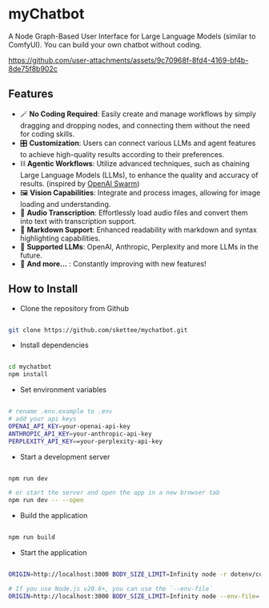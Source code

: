 # myChatbot

A Node Graph-Based User Interface for Large Language Models (similar to ComfyUI). You can build your own chatbot without coding.

https://github.com/user-attachments/assets/9c70968f-8fd4-4169-bf4b-8de75f8b902c

## Features
- 🪄 **No Coding Required**: Easily create and manage workflows by simply dragging and dropping nodes, and connecting them without the need for coding skills.
- 🎛️ **Customization**: Users can connect various LLMs and agent features to achieve high-quality results according to their preferences.
- ⛓️ **Agentic Workflows**: Utilize advanced techniques, such as chaining Large Language Models (LLMs), to enhance the quality and accuracy of results. (inspired by [OpenAI Swarm](https://github.com/openai/swarm))
- 🖼️ **Vision Capabilities**: Integrate and process images, allowing for image loading and understanding.
- 📢 **Audio Transcription**: Effortlessly load audio files and convert them into text with transcription support.
- 📜  **Markdown Support**: Enhanced readability with markdown and syntax highlighting capabilities.
- 🤖 **Supported LLMs**: OpenAI, Anthropic, Perplexity and more LLMs in the future.
- 🌟 **And more...** : Constantly improving with new features!

## How to Install

- Clone the repository from Github

```bash

git clone https://github.com/skettee/mychatbot.git

```

- Install dependencies

```bash

cd mychatbot
npm install

```

- Set environment variables

```bash

# rename .env.example to .env
# add your api keys
OPENAI_API_KEY=your-openai-api-key
ANTHROPIC_API_KEY=your-anthropic-api-key
PERPLEXITY_API_KEY==your-perplexity-api-key
```

- Start a development server

```bash

npm run dev

# or start the server and open the app in a new browser tab
npm run dev -- --open

```

- Build the application

```bash

npm run build

```

- Start the application

```bash

ORIGIN=http://localhost:3000 BODY_SIZE_LIMIT=Infinity node -r dotenv/config build

# If you use Node.js v20.6+, you can use the `--env-file`
ORIGIN=http://localhost:3000 BODY_SIZE_LIMIT=Infinity node --env-file=.env build

```
